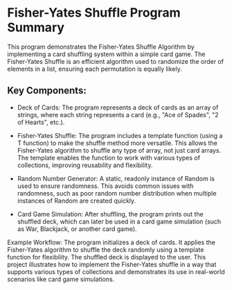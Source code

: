 
# Fisher-Yates Shuffle Program Summary

This program demonstrates the Fisher-Yates Shuffle Algorithm by implementing a card shuffling system within a simple card game. The Fisher-Yates Shuffle is an efficient algorithm used to randomize the order of elements in a list, ensuring each permutation is equally likely.

## Key Components:

- Deck of Cards: The program represents a deck of cards as an array of strings, where each string represents a card (e.g., "Ace of Spades", "2 of Hearts", etc.).

- Fisher-Yates Shuffle: The program includes a template function (using a T function) to make the shuffle method more versatile. This allows the Fisher-Yates algorithm to shuffle any type of array, not just card arrays. The template enables the function to work with various types of collections, improving reusability and flexibility.

- Random Number Generator: A static, readonly instance of Random is used to ensure randomness. This avoids common issues with randomness, such as poor random number distribution when multiple instances of Random are created quickly.

- Card Game Simulation: After shuffling, the program prints out the shuffled deck, which can later be used in a card game simulation (such as War, Blackjack, or another card game).

Example Workflow:
The program initializes a deck of cards.
It applies the Fisher-Yates algorithm to shuffle the deck randomly using a template function for flexibility.
The shuffled deck is displayed to the user.
This project illustrates how to implement the Fisher-Yates shuffle in a way that supports various types of collections and demonstrates its use in real-world scenarios like card game simulations.







